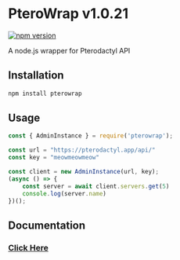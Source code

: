 # PteroWrap v1.0.21

[![npm version](https://badge.fury.io/js/pterowrap.svg)](https://badge.fury.io/js/pterowrap)

A node.js wrapper for Pterodactyl API

## Installation

```sh
npm install pterowrap
```

## Usage

```javascript
const { AdminInstance } = require('pterowrap');

const url = "https://pterodactyl.app/api/"
const key = "meowmeowmeow"

const client = new AdminInstance(url, key);
(async () => {
    const server = await client.servers.get(5)
    console.log(server.name)
})();
```

## Documentation

### [Click Here](https://github.com/Iru21/pterowrap/wiki)
